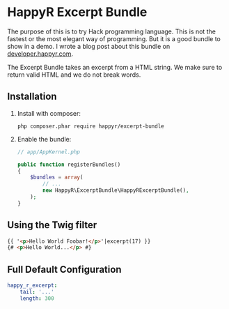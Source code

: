 HappyR Excerpt Bundle
=====================

The purpose of this is to try Hack programming language. This is not the fastest or the most elegant way
of programming. But it is a good bundle to show in a demo. I wrote a blog post about this bundle on [developer.happyr.com](http://developer.happyr.com/symfony-excerpt-bundle-using-hack).

The Excerpt Bundle takes an excerpt from a HTML string. We make sure to return valid HTML and we do not break words. 

## Installation

1. Install with composer:

    ```
    php composer.phar require happyr/excerpt-bundle
    ```

2. Enable the bundle:

    ```php
    // app/AppKernel.php

    public function registerBundles()
    {
        $bundles = array(
            // ...
            new HappyR\ExcerptBundle\HappyRExcerptBundle(),
        );
    }
    ```


## Using the Twig filter

```html
{{ '<p>Hello World Foobar!</p>'|excerpt(17) }} 
{# <p>Hello World...</p> #}

```

## Full Default Configuration

```yaml
happy_r_excerpt:
    tail: '...'
    length: 300
```
